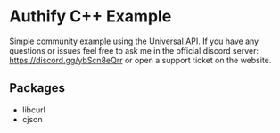 # Authify C++ Example

Simple community example using the Universal API. If you have any questions or issues feel free to ask me in the official discord server: https://discord.gg/ybScn8eQrr
or open a support ticket on the website.

## Packages

* libcurl
* cjson
